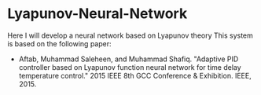 # Lyapunov-Neural-Network
Here I will develop a neural network based on Lyapunov theory
This system is based on the following paper:
- Aftab, Muhammad Saleheen, and Muhammad Shafiq. "Adaptive PID controller based on Lyapunov function neural network for time delay temperature control." 2015 IEEE 8th GCC Conference & Exhibition. IEEE, 2015.


